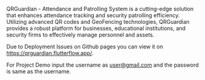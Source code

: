 QRGuardian - Attendance and Patrolling System is a cutting-edge solution that enhances attendance tracking and security patrolling efficiency. Utilizing advanced QR codes and GeoFencing technologies, QRGuardian provides a robust platform for businesses, educational institutions, and security firms to effectively manage personnel and assets.

Due to Deployment Issues on Github pages you can view it on https://qrguardian.flutterflow.app/.

For Project Demo input the username as user@gmail.com and the password is same as the username.
